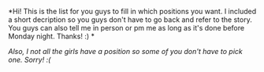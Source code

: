 *Hi! This is the list for you guys to fill in which positions you want. I included a short decription so you guys don't have to go back and refer to the story. You guys can also tell me in person or pm me as long as it's done before Monday night. Thanks! :) *

*Also, I not all the girls have a position so some of you don't have to pick one. Sorry! :(*

